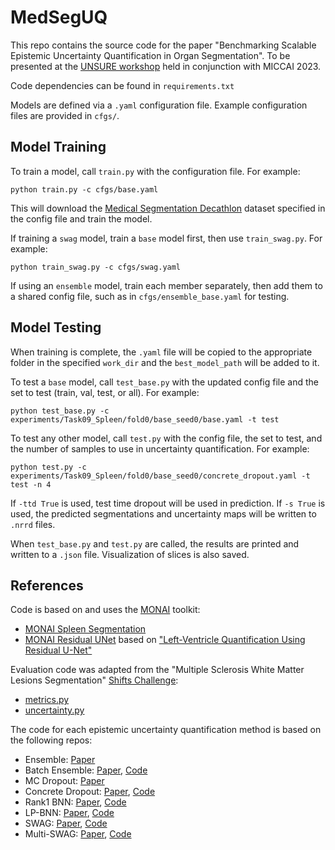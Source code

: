 # MedSegUQ
This repo contains the source code for the paper "Benchmarking Scalable Epistemic Uncertainty Quantification in Organ Segmentation". To be presented at the [UNSURE workshop](https://unsuremiccai.github.io/) held in conjunction with MICCAI 2023. 

Code dependencies can be found in `requirements.txt`

Models are defined via a `.yaml` configuration file. Example configuration files are provided in `cfgs/`.

## Model Training
To train a model, call `train.py` with the configuration file. For example:
```
python train.py -c cfgs/base.yaml
```
This will download the [Medical Segmentation Decathlon](http://medicaldecathlon.com/) dataset specified in the config file and train the model. 

If training a `swag` model, train a `base` model first, then use `train_swag.py`. For example:
```
python train_swag.py -c cfgs/swag.yaml
```

If using an `ensemble` model, train each member separately, then add them to a shared config file, such as in `cfgs/ensemble_base.yaml` for testing. 

## Model Testing
When training is complete, the `.yaml` file will be copied to the appropriate folder in the specified `work_dir` and the `best_model_path` will be added to it.

To test a `base` model, call `test_base.py` with the updated config file and the set to test (train, val, test, or all). For example:
```
python test_base.py -c experiments/Task09_Spleen/fold0/base_seed0/base.yaml -t test
```

To test any other model, call `test.py` with the config file, the set to test, and the number of samples to use in uncertainty quantification. For example: 
```
python test.py -c experiments/Task09_Spleen/fold0/base_seed0/concrete_dropout.yaml -t test -n 4
```
If `-ttd True` is used, test time dropout will be used in prediction.
If `-s True` is used, the predicted segmentations and uncertainty maps will be written to `.nrrd` files.

When `test_base.py` and `test.py` are called, the results are printed and written to a `.json` file. Visualization of slices is also saved. 

## References

Code is based on and uses the [MONAI](https://monai.io/) toolkit:

- [MONAI Spleen Segmentation](https://github.com/Project-MONAI/tutorials/blob/main/3d_segmentation/spleen_segmentation_3d.ipynb)
- [MONAI Residual UNet](https://docs.monai.io/en/stable/_modules/monai/networks/nets/unet.html) based on ["Left-Ventricle Quantification Using Residual U-Net"](https://link.springer.com/chapter/10.1007/978-3-030-12029-0_40)

Evaluation code was adapted from the "Multiple Sclerosis White Matter Lesions Segmentation" [Shifts Challenge](https://github.com/Shifts-Project/):

- [metrics.py](https://github.com/Shifts-Project/shifts/blob/main/mswml/metrics.py)
- [uncertainty.py](https://github.com/Shifts-Project/shifts/blob/main/mswml/uncertainty.py)

The code for each epistemic uncertainty quantification method is based on the following repos:

- Ensemble: [Paper](https://arxiv.org/abs/1612.01474)
- Batch Ensemble: [Paper](https://arxiv.org/abs/2002.06715), [Code](https://github.com/giannifranchi/LP_BNN)
- MC Dropout: [Paper](https://arxiv.org/abs/1506.02142)
- Concrete Dropout: [Paper](https://arxiv.org/abs/1705.07832), [Code](https://github.com/yaringal/ConcreteDropout)
- Rank1 BNN: [Paper](https://arxiv.org/pdf/2005.07186.pdf), [Code](https://github.com/google/edward2)
- LP-BNN: [Paper](https://arxiv.org/abs/2012.02818), [Code](https://github.com/giannifranchi/LP_BNN)
- SWAG: [Paper](https://arxiv.org/pdf/1902.02476.pdf), [Code](https://github.com/izmailovpavel/understandingbdl)
- Multi-SWAG: [Paper](https://arxiv.org/abs/2002.08791), [Code](https://github.com/izmailovpavel/understandingbdl)
